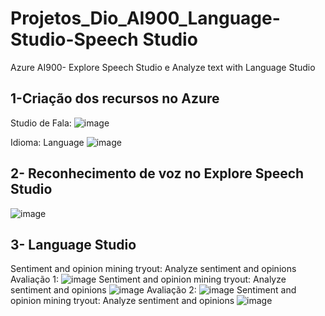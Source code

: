 # Projetos_Dio_AI900_Language-Studio-Speech Studio
Azure AI900- Explore Speech Studio e  Analyze text with Language Studio

## 1-Criação dos recursos no Azure

Studio de Fala:
![image](https://github.com/adomiranbastos/Projetos_Dio_AI900_Language-Studio/assets/80589839/8f3960f1-478a-4267-b9b5-a1c98fbdb3f6)


Idioma: Language
![image](https://github.com/adomiranbastos/Projetos_Dio_AI900_Language-Studio/assets/80589839/9b33d087-2561-4496-88db-c3c0b299445c)


## 2- Reconhecimento de voz no Explore Speech Studio
![image](https://github.com/adomiranbastos/Projetos_Dio_AI900_Language-Studio/assets/80589839/cdff26dc-2954-4ac5-ac30-42cc67526f0d)

## 3- Language Studio
Sentiment and opinion mining tryout: Analyze sentiment and opinions
Avaliação 1:
![image](https://github.com/adomiranbastos/Projetos_Dio_AI900_Language-Studio/assets/80589839/2d4c2792-9277-4252-a370-0238c8e4a9dd)
Sentiment and opinion mining tryout: Analyze sentiment and opinions
![image](https://github.com/adomiranbastos/Projetos_Dio_AI900_Language-Studio/assets/80589839/69e0d2e3-9f18-4f8f-ac31-f2dbd20bc1c4)
Avaliação 2:
![image](https://github.com/adomiranbastos/Projetos_Dio_AI900_Language-Studio/assets/80589839/1039f50c-e489-4736-b954-863e5dfe1b81)
Sentiment and opinion mining tryout: Analyze sentiment and opinions
![image](https://github.com/adomiranbastos/Projetos_Dio_AI900_Language-Studio/assets/80589839/cd91d7ee-f2f4-49d1-b9be-a3b23d46b211)







